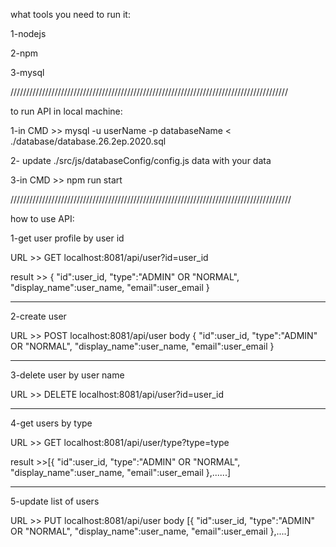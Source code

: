 what tools you need to run it:

1-nodejs

2-npm

3-mysql

////////////////////////////////////////////////////////////////////////////////////////

to run API in local machine:

1-in CMD >> mysql -u userName -p databaseName < ./database/database.26.2ep.2020.sql

2- update ./src/js/databaseConfig/config.js  data with your data

3-in CMD >> npm run start

/////////////////////////////////////////////////////////////////////////////////////////

how to use API:

1-get user profile by user id

URL >> GET localhost:8081/api/user?id=user_id

result >> {
  "id":user_id,
  "type":"ADMIN" OR "NORMAL",
  "display_name":user_name,
  "email":user_email
}

_______________________________________________________________________________________________

2-create user

URL >> POST localhost:8081/api/user
        body {
          "id":user_id,
          "type":"ADMIN" OR "NORMAL",
          "display_name":user_name,
          "email":user_email
        }
        
__________________________________________________________________________________________________

3-delete user by user name

URL >> DELETE localhost:8081/api/user?id=user_id

____________________________________________________________________________________________________

4-get users by type

URL >> GET localhost:8081/api/user/type?type=type

result >>[{
  "id":user_id,
  "type":"ADMIN" OR "NORMAL",
  "display_name":user_name,
  "email":user_email
},......]

____________________________________________________________________________________________________

5-update list of users

URL >> PUT localhost:8081/api/user
        body [{
          "id":user_id,
          "type":"ADMIN" OR "NORMAL",
          "display_name":user_name,
          "email":user_email
        },....]
